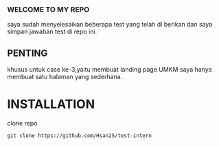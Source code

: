 ### WELCOME TO MY REPO

saya sudah menyelesaikan beberapa test yang telah di berikan dan saya simpan jawaban test di repo ini.

## PENTING

khusus untuk case ke-3,yaitu membuat landing page UMKM saya hanya membuat satu halaman yang sederhana.

# INSTALLATION

clone repo

```
git clone https://github.com/Hsan25/test-intern
```
